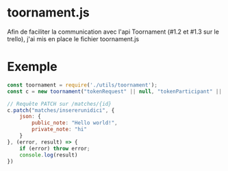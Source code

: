 # toornament.js
Afin de faciliter la communication avec l'api Toornament (#1.2 et #1.3 sur le trello), j'ai mis en place le fichier toornament.js

# Exemple
```javascript
const toornament = require('./utils/toornament');
const c = new toornament("tokenRequest" || null, "tokenParticipant" || null, "apiKey");

// Requête PATCH sur /matches/{id}
c.patch("matches/insererunidici", {
    json: {
        public_note: "Hello world!",
        private_note: "hi"        
    }   
}, (error, result) => {
    if (error) throw error;
    console.log(result)
})
```